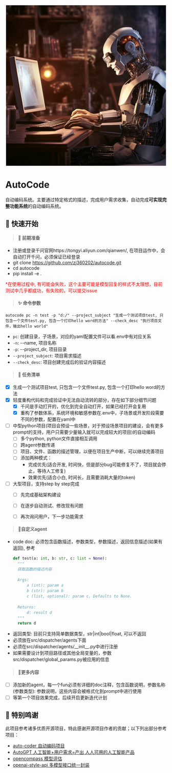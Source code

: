 <div align='center'>
  <img src='./images/autocode.png' width=500>
</div>

# AutoCode

自动编码系统。主要通过特定格式的描述，完成用户需求收集，自动完成**可实现完整功能系统**的自动编码系统。

## 🚀 快速开始

> #### 🔧 前期准备
- 注册或登录千问官网https://tongyi.aliyun.com/qianwen/, 在项目运作中，会自动打开千问，必须保证已经登录
- git clone https://github.com/zj360202/autocode.git
- cd autocode
- pip install -e .

<font color ="red">*在使用过程中, 有可能会失败，这个主要可能是模型回复的样式不太理想，目前测试中几乎都成功，有失败的，可以提交issue</font>

> #### ✨️ 命令参数
```shell script
autocode pc -n test -p "d:/" --project_subject "生成一个测试项目test, 只包含一个文件test.py, 包含一个打印hello word的方法" --check_desc "执行项目文件，输出hello world"
```
- `pc`: 创建目录，子场景，对应的yaml配置文件可以看.env中有对应关系
- `-n`: --name, 项目名称
- `-p`: --project_dir, 项目目录
- `--project_subject`: 项目需求描述
- `--check_desc`: 项目创建完成后的验证内容描述

> #### 📜 任务清单

- [x] 生成一个测试项目test, 只包含一个文件test.py, 包含一个打印hello word的方法
- [x] 轻度重构代码和完成验证中无法自动流转的部分，存在如下部分细节问题
  - [x] 千问是手动打开的，优化到完全自动打开，如果已经打开会复用
  - [x] 重构了参数体系，系统环境和敏感参数在.env中，子场景或开发阶段需要不同的参数，配置在yaml中 
- [ ] 中型python项目(项目会预设一些场景，对于预设场景项目的建设，会有更多prompt的支持，用户只需要少量输入就可以完成较大的项目)的自动编码
  - [ ] 多个python, python文件直接相互调用
  - [ ] 跨agent参数传递
  - [ ] 项目、文件、函数的描述管理，以便在项目生产中断，可以继续完善项目
  - [ ] 添加两种模式：
    - 完成优先(适合开发, 时间快，但是部分bug可能修复不了，项目就会停止，等待人工修复)
    - 效果优先(适合小白, 时间长，且需要消耗大量的token)
- [ ] 大型项目，支持step by step完成
  - [ ] 先完成基础架构建设
  - [ ] 在逐步自动测试、修改现有问题
  - [ ] 再次询问用户，下一步功能需求


> #### 🔨自定义agent

- code doc: 必须包含函数描述，参数类型，参数描述，返回信息描述(如果有返回), 参考
  ```python
  def test(a: int, b: str, c: list = None):
    """
    获取函数的描述内容
        
    Args:
        a (int): param a
        b (str): param b
        c (list, optional): param c. Defaults to None.

    Returns:
        d: result d
    """
    return d
  ```
- 返回类型: 目前只支持简单数据类型，str|int|bool|float, 可以不返回
- 必须放在src/dispatcher/agents下面
- 必须在src/dispatcher/agents/\_\_init__.py中进行注册
- 如果需要设计到项目路径或其他全局变量的，参数src/dispatcher/global_params.py被应用的信息

> #### 📌更多内容

- [ ] 添加新的agent，每一个fun必须有详细的doc注释，包含函数说明，参数名称(参数类型): 参数说明，这些内容会被格式化到prompt中进行使用
- [ ] 等第一个项目效果完成，后续开启更新迭代计划

## 💟 特别鸣谢

此项目参考诸多优质开源项目，特此感谢开源项目作者的贡献；以下列出部分参考项目：

- [auto-coder 自动编码项目](https://github.com/allwefantasy/auto-coder)
- [AutoGPT 人工智能+用户需求=产出 人人可用的人工智能产品](https://github.com/Significant-Gravitas/AutoGPT)
- [opencompass 模型评估](https://github.com/open-compass/opencompass)
- [openai-style-api 多模型接口统一封装](https://github.com/tian-minghui/openai-style-api)
